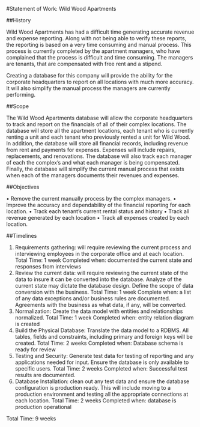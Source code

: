#Statement of Work: Wild Wood Apartments

##History

Wild Wood Apartments has had a difficult time generating accurate revenue and expense reporting. Along with not being able to verify these reports, the reporting is based on a very time consuming and manual process. This process is currently completed by the apartment managers, who have complained that the process is difficult and time consuming. The managers are tenants, that are compensated with free rent and a stipend.

Creating a database for this company will provide the ability for the corporate headquarters to report on all locations with much more accuracy. It will also simplify the manual process the managers are currently performing.

##Scope

The Wild Wood Apartments database will allow the corporate headquarters to track and report on the financials of all of their complex locations.  The database will store all the apartment locations, each tenant who is currently renting a unit and each tenant who previously rented a unit for Wild Wood. In addition, the database will store all financial records, including revenue from rent and payments for expenses. Expenses will include repairs, replacements, and renovations.  The database will also track each manager of each the complex’s and what each manager is being compensated. Finally, the database will simplify the current manual process that exists when each of the managers documents their revenues and expenses.

##Objectives

•	Remove the current manually process by the complex managers.
•	Improve the accuracy and dependability of the financial reporting for each location.
•	Track each tenant’s current rental status and history
•	Track all revenue generated by each location
•	Track all expenses created by each location.

##Timelines

1.	Requirements gathering: will require reviewing the current process and interviewing employees in the corporate office and at each location.  
Total Time: 1 week
Completed when: documented the current state and responses from interviews
2.	Review the current data: will require reviewing the current state of the data to insure it can be converted into the database. Analyze of the current state may dictate the database design. Define the scope of data conversion with the business.
Total Time: 1 week
Complete when: a list of any data exceptions and/or business rules are documented. Agreements with the business as what data, if any, will be converted. 
3.	Normalization:  Create the data model with entities and relationships normalized.
Total Time: 1 week
Completed when: entity relation diagram is created
4.	Build the Physical Database: Translate the data model to a RDBMS. All tables, fields and constraints, including primary and foreign keys will be created. 
Total Time: 2 weeks
Completed when: Database schema is ready for review
5.	Testing and Security: Generate test data for testing of reporting and any applications needed for input. Ensure the database is only available to specific users.
Total Time: 2 weeks
Completed when: Successful test results are documented.
6.	Database Installation: clean out any test data and ensure the database configuration is production ready. This will include moving to a production environment and testing all the appropriate connections at each location.
Total Time: 2 weeks
Completed when: database is production operational

Total Time: 9 weeks
